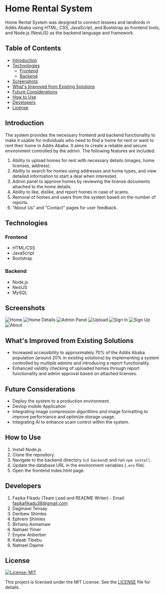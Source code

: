 # Home Rental System

Home Rental System was designed to connect lessees and landlords in Addis Ababa using HTML, CSS, JavaScript, and Bootstrap as frontend tools, and Node.js (NestJS) as the backend language and framework.

## Table of Contents

- [Introduction](#introduction)
- [Technologies](#technologies)
  - [Frontend](#frontend)
  - [Backend](#backend)
- [Screenshots](#screenshots)
- [What's Improved from Existing Solutions](#whats-improved-from-existing-solutions)
- [Future Considerations](#future-considerations)
- [How to Use](#how-to-use)
- [Developers](#developers)
- [License](#license)

## Introduction

The system provides the necessary frontend and backend functionality to make it usable for individuals who need to find a home for rent or want to rent their home in Addis Ababa. It aims to create a reliable and secure environment controlled by the admin. The following features are included:

1. Ability to upload homes for rent with necessary details (images, home licenses, address).
2. Ability to search for homes using addresses and home types, and view detailed information to start a deal when interested.
3. Admin panel to approve homes by reviewing the license documents attached to the home details.
4. Ability to like, dislike, and report homes in case of scams.
5. Removal of homes and users from the system based on the number of reports.
6. "About Us" and "Contact" pages for user feedback.

## Technologies

### Frontend
- HTML/CSS
- JavaScript
- Bootstrap

### Backend
- Node.js
- NestJS
- MySQL

## Screenshots

![Home](screenshots/home.png) ![Home Details](screenshots/homedetail.jpeg) ![Admin Panel](screenshots/admin.jpeg) ![Upload](screenshots/upload.jpeg) ![Sign In](screenshots/signin.jpeg) ![Sign Up](screenshots/signup.jpeg) ![About](screenshots/about.jpeg)

## What's Improved from Existing Solutions

- Increased accessibility to approximately 70% of the Addis Ababa population (around 20% in existing solutions) by implementing a system controlled by multiple admins and introducing a report functionality.
- Enhanced validity checking of uploaded homes through report functionality and admin approval based on attached licenses.


## Future Considerations

- Deploy the system to a production environment.
- Devlop mobile Application
- Integrating image compression algorithms and image formatting to improve performance and optimize storage usage.
- Integrating AI to enhance scam control within the system.

## How to Use

1. Install Node.js.
2. Clone the repository.
3. Navigate to the backend directory (`cd backend`) and run `npm install`.
4. Update the database URL in the environment variables (`.env` file).
5. Open the frontend index.html page.

## Developers

1. Fasika Fikadu (Team Lead and README Writer) - Email: fasikafikadu38@gmail.com
2. Dagmawi Tensay
3. Deribew Shimles
4. Ephrem Shimles
5. Birhanu Asmamaw
6. Natnael Yimer
7. Enyew Anberber
8. Kaleab Tibebu
9. Natnael Dajene

## License

[![License: MIT](https://img.shields.io/badge/License-MIT-yellow.svg)](https://opensource.org/licenses/MIT)

This project is licensed under the MIT License. See the [LICENSE](LICENSE) file for details.

